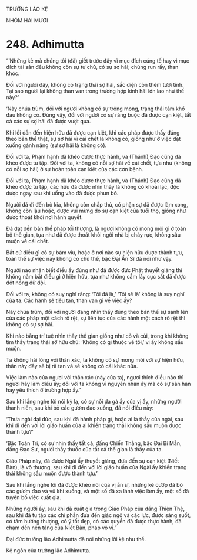 TRƯỞNG LÃO KỆ

NHÓM HAI MƯƠI

# 248. Adhimutta

“‘Những kẻ mà chúng tôi (đã) giết trước đây vì mục đích cúng tế hay vì mục đích tài sản đều không còn sự tự chủ, có sự sợ hãi; chúng run rẩy, than khóc.

Đối với ngươi đây, không có trạng thái sợ hãi, sắc diện còn thêm tươi tỉnh. Tại sao ngươi lại không than van trong trường hợp kinh hãi lớn lao như thế này?’

‘Này chúa trùm, đối với người không có sự trông mong, trạng thái tâm khổ đau không có. Đúng vậy, đối với người có sự ràng buộc đã được cạn kiệt, tất cả các sự sợ hãi đã được vượt qua.

Khi lối dẫn đến hiện hữu đã được cạn kiệt, khi các pháp được thấy đúng theo bản thể thật, sự sợ hãi vì cái chết là không có, giống như ở việc đặt xuống gánh nặng (sự sợ hãi là không có).

Đối với ta, Phạm hạnh đã khéo được thực hành, và (Thánh) Đạo cũng đã khéo được tu tập. Đối với ta, không có nỗi sợ hãi về cái chết, tựa như (không có nỗi sợ hãi) ở sự hoàn toàn cạn kiệt của các cơn bệnh.

Đối với ta, Phạm hạnh đã khéo được thực hành, và (Thánh) Đạo cũng đã khéo được tu tập, các hữu đã được nhìn thấy là không có khoái lạc, độc dược ngay sau khi uống vào đã được phun bỏ.

Người đã đi đến bờ kia, không còn chấp thủ, có phận sự đã được làm xong, không còn lậu hoặc, được vui mừng do sự cạn kiệt của tuổi thọ, giống như được thoát khỏi nơi hành quyết.

Đã đạt đến bản thể pháp tối thượng, là người không có mong mỏi gì ở toàn bộ thế gian, tựa như đã được thoát khỏi ngôi nhà bị cháy rực, không sầu muộn về cái chết.

Bất cứ điều gì có sự bám víu, hoặc ở nơi nào sự hiện hữu được thành tựu, toàn thể sự việc này không có chủ thể, bậc Đại Ẩn Sĩ đã nói như vậy.

Người nào nhận biết điều ấy đúng như đã được đức Phật thuyết giảng thì không nắm bắt điều gì ở hiện hữu, tựa như không cầm lấy cục sắt đã được đốt nóng dữ dội.

Đối với ta, không có suy nghĩ rằng: ‘Tôi đã là,’ ‘Tôi sẽ là’ không là suy nghĩ của ta. Các hành sẽ tiêu tan, than van gì về việc ấy?

Này chúa trùm, đối với người đang nhìn thấy đúng theo bản thể sự sanh lên của các pháp một cách rõ rệt, sự liên tục của các hành một cách rõ rệt thì không có sự sợ hãi.

Khi nào bằng trí tuệ nhìn thấy thế gian giống như cỏ và củi, trong khi không tìm thấy trạng thái sở hữu chủ: ‘Không có gì thuộc về tôi,’ vị ấy không sầu muộn.

Ta không hài lòng với thân xác, ta không có sự mong mỏi với sự hiện hữu, thân này đây sẽ bị rã tan và sẽ không có cái khác nữa.

Việc làm nào của ngươi với thân xác (này của ta), ngươi thích điều nào thì ngươi hãy làm điều ấy; đối với ta không vì nguyên nhân ấy mà có sự sân hận hay yêu thích ở trường hợp ấy.’

Sau khi lắng nghe lời nói kỳ lạ, có sự nổi da gà ấy của vị ấy, những người thanh niên, sau khi bỏ các gươm đao xuống, đã nói điều này:

‘Thưa ngài đại đức, sau khi đã hành pháp gì, hoặc ai là thầy của ngài, sau khi đi đến với lời giáo huấn của ai khiến trạng thái không sầu muộn được thành tựu?’

‘Bậc Toàn Tri, có sự nhìn thấy tất cả, đấng Chiến Thắng, bậc Đại Bi Mẫn, đấng Đạo Sư, người thầy thuốc của tất cả thế gian là thầy của ta.

Giáo Pháp này, đã được Ngài ấy thuyết giảng, đưa đến sự cạn kiệt (Niết Bàn), là vô thượng, sau khi đi đến với lời giáo huấn của Ngài ấy khiến trạng thái không sầu muộn được thành tựu.’

Sau khi lắng nghe lời đã được khéo nói của vị ẩn sĩ, những kẻ cướp đã bỏ các gươm đao và vũ khí xuống, và một số đã xa lánh việc làm ấy, một số đã tuyên bố việc xuất gia.

Những người ấy, sau khi đã xuất gia trong Giáo Pháp của đấng Thiện Thệ, sau khi đã tu tập các chi phần đưa đến giác ngộ và các lực, được sáng suốt, có tâm hướng thượng, có ý tốt đẹp, có các quyền đã được thực hành, đã chạm đến nền tảng của Niết Bàn, pháp vô vi.”

Đại đức trưởng lão Adhimutta đã nói những lời kệ như thế.

Kệ ngôn của trưởng lão Adhimutta.
